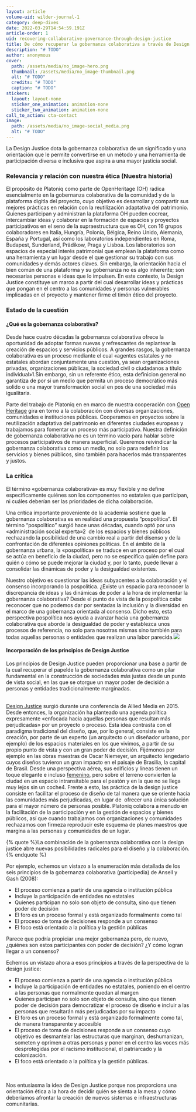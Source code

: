```yaml
---
layout: article
volume-uid: wilder-journal-1
category: deep-dives
date: 2022-03-29T14:54:59.191Z
article-order: 1
uid: recovering-collaborative-governance-through-design-justice
title: De cómo recuperar la gobernanza colaborativa a través de Design Justice
description: "# TODO"
author: anonymous
cover:
  path: /assets/media/no_image-hero.png
  thumbnail: /assets/media/no_image-thumbnail.png
  alt: "# TODO"
  credits: "# TODO"
  caption: "# TODO"
stickers:
  layout: layout-none
  sticker_one_animation: animation-none
  sticker_two_animation: animation-none
call_to_action: cta-contact
image:
  path: /assets/media/no_image-social_media.png
  alt: "# TODO"
---
```

La Design Justice dota la gobernanza colaborativa de un significado y una orientación que le permite convertirse en un método y una herramienta de participación diversa e inclusiva que aspira a una mayor justicia social.

### Relevancia y relación con nuestra ética (Nuestra historia)

El propósito de Platoniq como parte de OpenHeritage (OH) radica esencialmente en la gobernanza colaborativa de la comunidad y de la plataforma digitla del proyecto, cuyo objetivo es desarrollar y compartir sus mejores prácticas en relación con la reutilización adaptativa del patrimonio. Quienes participan y administran la plataforma OH pueden cocrear, intercambiar ideas y colaborar en la formación de espacios y proyectos participativos en el seno de la supraestructura que es OH, con 16 grupos colaboradores en Italia, Hungría, Polonia, Bélgica, Reino Unido, Alemania, España y Portugal, así como los laboratorios independientes en Roma, Budapest, Sunderland, Prädikow, Praga y Lisboa. Los laboratorios son espacios de especial interés patrimonial que emplean la plataforma como una herramienta y un lugar desde el que gestionar su trabajo con sus comunidades y demás actores claves. Sin embargo, la orientación hacia el bien común de una plataforma y su gobernanza no es algo inherente; son necesarias personas e ideas que lo impulsen. En este contexto, la Design Justice constituye un marco a partir del cual desarrollar ideas y prácticas que pongan en el centro a las comunidades y personas vulnerables implicadas en el proyecto y mantener firme el timón ético del proyecto.  

### Estado de la cuestión

#### ¿Qué es la gobernanza colaborativa?

Desde hace cuatro décadas la gobernanza colaborativa ofrece la oportunidad de adoptar formas nuevas y refrescantes de replantear la creación de espacios y servicios públicos. A grandes rasgos, la gobernanza colaborativa es un proceso mediante el cual «agentes estatales y no estatales abordan conjuntamente una cuestión, ya sean organizaciones privadas, organizaciones públicas, la sociedad civil o ciudadanos a título individual»1.Sin embargo, sin un referente ético, esta definicion general no garantiza de por sí un medio que permita un proceso democrático más solido o una mayor transformación social en pos de una sociedad más igualitaria.

Parte del trabajo de Platoniq en en marco de nuestra cooperación con [Open Heritage](https://openheritage.eu/) gira en torno a la colaboración con diversas organizaciones, comunidades e instituciones públicas. Cooperamos en proyectos sobre la reutilización adaptativa del patrimonio en diferentes ciudades europeas y trabajamos para fomentar un proceso más participativo. Nuestra definición de gobernanza colaborativa no es un término vacío para hablar sobre procesos participativos de manera superficial. Queremos reivindicar la gobernanza colaborativa como un medio, no solo para redefinir los servicios y bienes públicos, sino también para hacerlos más transparentes y justos. 

### La crítica

El término «gobernanza colaborativa» es muy flexible y no define específicamente quiénes son los componentes no estatales que participan, ni cuáles deberían ser las prioridades de dicha colaboración.

Una crítica importante proveniente de la academia sostiene que la gobernanza colaborativa es en realidad una propuesta “pospolítica”. El término “pospolítico” surgió hace unas décadas, cuando optó por una  «administración social experta»2  de los espacios y bienes públicos rechazando la posibilidad de una cambio real a partir del disenso y de la confrontación de diferentes opiniones políticas. En el ámbito de la gobernanza urbana, la «pospolítica» se traduce en un proceso por el cual se actúa en beneficio de la ciudad, pero no se especifica quién define para quién o cómo se puede mejorar la ciudad y, por lo tanto, puede llevar a consolidar las dinámicas de poder y la desigualdad existentes.

Nuestro objetivo es cuestionar las ideas subyacentes a la colaboración y el consenso incorporando la pospolítica. ¿Existe un espacio para reconocer la discrepancia de ideas y las dinámicas de poder a la hora de implementar la gobernanza colaborativa? Desde el punto de vista de la pospolítica cabe reconocer que no podemos dar por sentadas la inclusión y la diversidad en el marco de una gobernanza orientada al consenso. Dicho esto, esta perspectiva pospolítica nos ayuda a avanzar hacia una gobernanza colaborativa que aborde la desigualdad de poder y establezca unos procesos de referencia, no solo para nosotras mismas sino también para todas aquellas personas o entidades que realizan una labor parecida.![](https://lh3.googleusercontent.com/ELurYVngAC6dZq7I3ck1SJomr60FwVzxhWYjIZY_hcwRg9kZwSKbG1r2BJgRA9UccVPZLK_V3o-ZGtFZquKeUQJNoV-Prh93FpvFr8QKJPmOfNnqmD32cXN_Lw8yBLFfzrh4Ee_6)

#### Incorporación de los principios de Design Justice

Los principios de Design Justice pueden proporcionar una base a partir de la cual recuperar el papelde la gobernanza colaborativa como un pilar fundamental en la construcción de sociedades más justas desde un punto de vista social, en las que se otorgue un mayor poder de decisión a personas y entidades tradicionalmente marginadas.

\
[Design Justice](http://designjusticenetwork.org/) surgió durante una conferencia de Allied Media en 2015. Desde entonces, la organización ha planteado una agenda política expresamente «enfocada hacia aquellas personas que resultan más perjudicadas» por un proyecto o proceso. Esta idea contrasta con el paradigma tradicional del diseño, que, por lo general, consiste en la creación, por parte de un experto (un arquitecto o un diseñador urbano, por ejemplo) de los espacios materiales en los que vivimos, a partir de su propio punto de vista y con un gran poder de decisión. Fijémonos por ejemplo en las obras maestras de Oscar Niemeyer, un arquitecto lengedario cuyos diseños tuvieron un gran impacto en el paisaje de Brasilia, la capital de Brasil. Desde una perspectiva aérea, sus edificios y líneas tienen un toque elegante e incluso [femenino](https://riunet.upv.es/bitstream/handle/10251/113324/9496-39336-1-PB.pdf?sequence=4&isAllowed=y), pero sobre el terreno convierten la ciudad en un espacio intransitable para el peatón y en la que no se llega muy lejos sin un coche4. Frente a esto, las práctica de la design justice consiste en facilitar el proceso de diseño de tal manera que se oriente hacia las comunidades más perjudicadas, en lugar de  ofrecer una única solución para el mayor número de personas posible. Platoniq colabora a menudo en la facilitación de la participación y en la gestión de espacios y bienes públicos, así que cuando trabajamos con organizaciones y comunidades rechazamos con firmeza reproducir este esquema de planes maestros que margina a las personas y comunidades de un lugar.

{% quote %}La combinación de la gobernanza colaborativa con la design justice abre nuevas posibilidades radicales para el diseño y la colaboración.{% endquote %}

Por ejemplo, echemos un vistazo a la enumeración más detallada de los seis principios de la gobernanza colaborativa (participedia) de Ansell y Gash (2008):

* El proceso comienza a partir de una agencia o institución pública
* Incluye la participación de entidades no estatales
* Quienes participan no solo son objeto de consulta, sino que tienen poder de decisión
* El foro es un proceso formal y está organizado formalmente como tal
* El proceso de toma de decisiones responde a un consenso
* El foco está orientado a la política y la gestión públicas

Parece que podría propiciar una mejor gobernanza pero, de nuevo, ¿quiénes son estos participantes con poder de decisión? ¿Y cómo logran llegar a un consenso?

Echemos un vistazo ahora a esos principios a través de la perspectiva de la design justice:

* El proceso comienza a partir de una agencia o institución pública
* Incluye la participación de entidades no estatales, poniendo en el centro a las personas que normalmente quedan al margen
* Quienes participan no solo son objeto de consulta, sino que tienen poder de decisión para democratizar el proceso de diseño e incluir a las personas que resultarán más perjudicadas por su impacto
* El foro es un proceso formal y está organizado formalmente como tal, de manera transparente y accesible
* El proceso de toma de decisiones responde a un consenso cuyo objetivo es desmantelar las estructuras que marginan, deshumanizan, someten y oprimen a otras personas y poner en el centro las voces más desprotegidas por el racismo institucional, el patriarcado y la colonización.
* El foco está orientado a la política y la gestión públicas.

\
\
Nos entusiasma la idea de Design Justice porque nos proporciona una orientación ética a la hora de decidir quién se sienta a la mesa y cómo deberíamos afrontar la creación de nuevos sistemas e infraestructuras comunitarias.